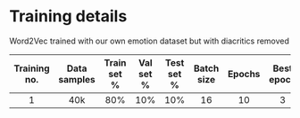 # Training details

Word2Vec trained with our own emotion dataset but with diacritics removed

| Training no. | Data samples | Train set % | Val set % | Test set % | Batch size | Epochs | Best epoch | Fitting time | Train accuracy | Train loss | Val accuracy | Val loss | Test accuracy | Test loss |               Accuracy figure               |               Loss figure               |               Confusion matrix                |                                Notes                                 |
|:------------:|:------------:|:-----------:|:---------:|:----------:|:----------:|:------:|:----------:|:------------:|:--------------:|:----------:|:------------:|:--------:|:-------------:|:---------:|:-------------------------------------------:|:---------------------------------------:|:---------------------------------------------:|:--------------------------------------------------------------------:|
|      1       |     40k      |     80%     |    10%    |    10%     |     16     |   10   |     3      |     N.A      |     0.6651     |   0.5996   |    0.6342    |  0.6253  |    0.6502     |  0.6130   | [figure](./figures/training_1_accuracy.png) | [figure](./figures/training_1_loss.png) | [figure](./figures/training_1_confmatrix.png) |                                  Ok                                  |
